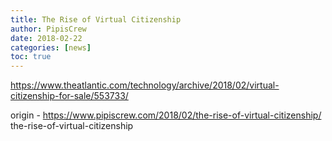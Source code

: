 ```yaml
---
title: The Rise of Virtual Citizenship
author: PipisCrew
date: 2018-02-22
categories: [news]
toc: true
---
```


https://www.theatlantic.com/technology/archive/2018/02/virtual-citizenship-for-sale/553733/

origin - https://www.pipiscrew.com/2018/02/the-rise-of-virtual-citizenship/ the-rise-of-virtual-citizenship